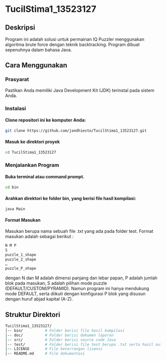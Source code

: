 # TucilStima1_13523127
## Deskripsi
Program ini adalah solusi untuk permainan IQ Puzzler menggunakan algoritma brute force dengan teknik backtracking. Program dibuat sepenuhnya dalam bahasa Java.

## Cara Menggunakan

### Prasyarat
Pastikan Anda memiliki Java Development Kit (JDK) terinstal pada sistem Anda.
### Instalasi
#### Clone repositori ini ke komputer Anda:
```bash
git clone https://github.com/jandhiesto/TucilStima1_13523127.git
```
#### Masuk ke direktori proyek
```bash
cd TucilStima1_13523127
```
### Menjalankan Program
#### Buka terminal atau command prompt.
```bash
cd bin
```
#### Arahkan direktori ke folder bin, yang berisi file hasil kompilasi:
```bash
java Main
```
#### Format Masukan
Masukan berupa nama sebuah file .txt yang ada pada folder test. Format masukan adalah sebagai berikut :
```bash
N M P
S
puzzle_1_shape
puzzle_2_shape
…
puzzle_P_shape
```
dengan N dan M adalah dimensi panjang dan lebar papan,
P adalah jumlah blok pada masukan,
S adalah pilihan mode puzzle (DEFAULT/CUSTOM/PYRAMID). Namun program ini hanya mendukung mode DEFAULT,
serta diikuti dengan konfigurasi P blok yang disusun dengan huruf abjad kapital (A-Z).
## Struktur Direktori
```bash
TucilStima1_13523127/
│-- bin/          # Folder berisi file hasil kompilasi
|-- doc/          # Folder berisi dokumen laporan
│-- src/          # Folder berisi source code Java
│-- test/         # Folder berisi file test berupa .txt serta hasil output gambar
|-- LICENSE       # File keterrangan lisensi
│-- README.md     # File dokumentasi
```
